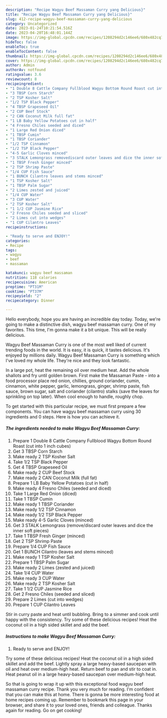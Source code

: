 ```yaml
---
description: "Recipe Wagyu Beef Massaman Curry yang Delicious}"
title: "Recipe Wagyu Beef Massaman Curry yang Delicious}"
slug: 412-recipe-wagyu-beef-massaman-curry-yang-delicious
category: Uncategorized
date: 2023-01-24T10:21:54.516Z
date: 2023-04-20T16:48:01.144Z
image: https://img-global.cpcdn.com/recipes/1208294d2c146ee6/680x482cq70/wagyu-beef-massaman-curry-recipe-main-photo.jpg
hideToc: false
enableToc: true
enableTocContent: false
thumbnail: https://img-global.cpcdn.com/recipes/1208294d2c146ee6/680x482cq70/wagyu-beef-massaman-curry-recipe-main-photo.jpg
cover: https://img-global.cpcdn.com/recipes/1208294d2c146ee6/680x482cq70/wagyu-beef-massaman-curry-recipe-main-photo.jpg
author: Admin
authorAv: notfound
ratingvalue: 3.6
reviewcount: 8
recipeingredient:
- "1 Double 8 Cattle Company Fullblood Wagyu Bottom Round Roast cut into 1 inch cubes"
- "3 TBSP Corn Starch"
- "2 TSP Kosher Salt"
- "1/2 TSP Black Pepper"
- "4 TBSP Grapeseed Oil"
- "2 CUP Beef Stock"
- "2 CAN Coconut Milk full fat"
- "1 LB Baby Yellow Potatoes cut in half"
- "4 Fresno Chiles seeded and diced"
- "1 Large Red Onion diced"
- "1 TBSP Cumin"
- "1 TBSP Coriander"
- "1/2 TSP Cinnamon"
- "1/2 TSP Black Pepper"
- "4-5 Garlic Cloves minced"
- "3 STALK Lemongrass removediscard outer leaves and dice the inner soft pieces"
- "1 TBSP Fresh Ginger minced"
- "2 TSP Shrimp Paste"
- "1/4 CUP Fish Sauce"
- "1 BUNCH Cilantro leaves and stems minced"
- "1 TSP Kosher Salt"
- "1 TBSP Palm Sugar"
- "2 Limes zested and juiced"
- "1/4 CUP Water"
- "3 CUP Water"
- "2 TSP Kosher Salt"
- "1 1/2 CUP Jasmine Rice"
- "2 Fresno Chiles seeded and sliced"
- "2 Limes cut into wedges"
- "1 CUP Cilantro Leaves"
recipeinstructions:

- "Ready to serve and ENJOY!"
categories:
- Recipe
tags:
- wagyu
- beef
- massaman

katakunci: wagyu beef massaman 
nutrition: 118 calories
recipecuisine: American
preptime: "PT31M"
cooktime: "PT37M"
recipeyield: "2"
recipecategory: Dinner

---
```



Hello everybody, hope you are having an incredible day today. Today, we're going to make a distinctive dish, wagyu beef massaman curry. One of my favorites. This time, I'm gonna make it a bit unique. This will be really delicious.

Wagyu Beef Massaman Curry is one of the most well liked of current trending foods in the world. It is easy, it is quick, it tastes delicious. It's enjoyed by millions daily. Wagyu Beef Massaman Curry is something which I've loved my whole life. They're nice and they look fantastic.

In a large pot, heat the remaining oil over medium heat. Add the whole shallots and fry until golden brown. First make the Massaman Paste - into a food processor place red onion, chillies, ground coriander, cumin, cinnamon, white pepper, garlic, lemongrass, ginger, shrimp paste, fish sauce, brown sugar, salt and coriander (cilantro) stalks (save the leaves for sprinkling on top later). When cool enough to handle, roughly chop.


To get started with this particular recipe, we must first prepare a few components. You can have wagyu beef massaman curry using 30 ingredients and 0 steps. Here is how you can achieve it.

<!--inarticleads1-->

##### The ingredients needed to make Wagyu Beef Massaman Curry:

1. Prepare 1 Double 8 Cattle Company Fullblood Wagyu Bottom Round Roast (cut into 1 inch cubes)
1. Get 3 TBSP Corn Starch
1. Make ready 2 TSP Kosher Salt
1. Take 1/2 TSP Black Pepper
1. Get 4 TBSP Grapeseed Oil
1. Make ready 2 CUP Beef Stock
1. Make ready 2 CAN Coconut Milk (full fat)
1. Prepare 1 LB Baby Yellow Potatoes (cut in half)
1. Make ready 4 Fresno Chiles (seeded and diced)
1. Take 1 Large Red Onion (diced)
1. Take 1 TBSP Cumin
1. Make ready 1 TBSP Coriander
1. Make ready 1/2 TSP Cinnamon
1. Make ready 1/2 TSP Black Pepper
1. Make ready 4-5 Garlic Cloves (minced)
1. Get 3 STALK Lemongrass (remove/discard outer leaves and dice the inner soft pieces)
1. Take 1 TBSP Fresh Ginger (minced)
1. Get 2 TSP Shrimp Paste
1. Prepare 1/4 CUP Fish Sauce
1. Get 1 BUNCH Cilantro (leaves and stems minced)
1. Make ready 1 TSP Kosher Salt
1. Prepare 1 TBSP Palm Sugar
1. Make ready 2 Limes (zested and juiced)
1. Take 1/4 CUP Water
1. Make ready 3 CUP Water
1. Make ready 2 TSP Kosher Salt
1. Take 1 1/2 CUP Jasmine Rice
1. Get 2 Fresno Chiles (seeded and sliced)
1. Prepare 2 Limes (cut into wedges)
1. Prepare 1 CUP Cilantro Leaves


Stir in curry paste and heat until bubbling. Bring to a simmer and cook until happy with the consistency. Try some of these delicious recipes! Heat the coconut oil in a high sided skillet and add the beef. 

<!--inarticleads2-->

##### Instructions to make Wagyu Beef Massaman Curry:


1. Ready to serve and ENJOY!

Try some of these delicious recipes! Heat the coconut oil in a high sided skillet and add the beef. Lightly spray a large heavy-based saucepan with oil and heat over medium-high heat. Return beef to pan and stir to coat in. Heat peanut oil in a large heavy-based saucepan over medium-high heat. 

So that is going to wrap it up with this exceptional food wagyu beef massaman curry recipe. Thank you very much for reading. I'm confident that you can make this at home. There is gonna be more interesting food at home recipes coming up. Remember to bookmark this page in your browser, and share it to your loved ones, friends and colleague. Thanks again for reading. Go on get cooking!
